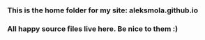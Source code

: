 ### This is the home folder for my site: aleksmola.github.io
### All happy source files live here. Be nice to them :)
